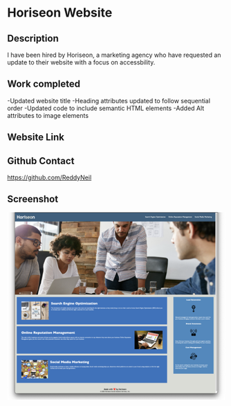 # Horiseon Website

## Description
I have been hired by Horiseon, a marketing agency who have requested an update to their website with a focus on accessbility. 

## Work completed
-Updated website title
-Heading attributes updated to follow sequential order
-Updated code to include semantic HTML elements
-Added Alt attributes to image elements

## Website Link


## Github Contact
https://github.com/ReddyNeil

## Screenshot
![My Screenshot](<assets/images/Screenshot 2023-08-23 at 8.18.58 pm.png>)
